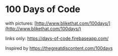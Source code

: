 # 100 Days of Code


with pictures: [http://www.blikethat.com/100days/](http://www.blikethat.com/100days/)

links only: https://days-of-code.firebaseapp.com/

Inspired by https://thegreatdiscontent.com/100days
